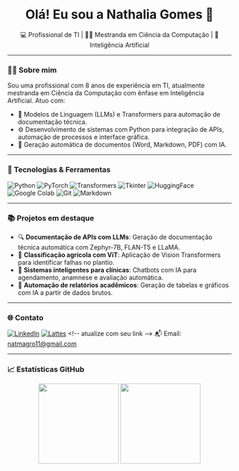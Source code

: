 <h1 align="center">Olá! Eu sou a Nathalia Gomes 👋</h1>

<p align="center">
  💻 Profissional de TI | 👩‍🔬 Mestranda em Ciência da Computação | 🤖 Inteligência Artificial
</p>

---

### 👩‍💼 Sobre mim

Sou uma profissional com 8 anos de experiência em TI, atualmente mestranda em Ciência da Computação com ênfase em Inteligência Artificial. Atuo com:

- 🧠 Modelos de Linguagem (LLMs) e Transformers para automação de documentação técnica.
- ⚙️ Desenvolvimento de sistemas com Python para integração de APIs, automação de processos e interface gráfica.
- 📄 Geração automática de documentos (Word, Markdown, PDF) com IA.

---

### 🚀 Tecnologias & Ferramentas

![Python](https://img.shields.io/badge/-Python-3776AB?style=flat&logo=python&logoColor=white)
![PyTorch](https://img.shields.io/badge/-PyTorch-EE4C2C?style=flat&logo=pytorch&logoColor=white)
![Transformers](https://img.shields.io/badge/-Transformers-000?style=flat&logo=huggingface&logoColor=yellow)
![Tkinter](https://img.shields.io/badge/-Tkinter-FFCA28?style=flat&logo=python&logoColor=black)
![HuggingFace](https://img.shields.io/badge/-HuggingFace-FFD21F?style=flat&logo=huggingface&logoColor=black)
![Google Colab](https://img.shields.io/badge/-Google%20Colab-F9AB00?style=flat&logo=googlecolab&logoColor=black)
![Git](https://img.shields.io/badge/-Git-F05032?style=flat&logo=git&logoColor=white)
![Markdown](https://img.shields.io/badge/-Markdown-000000?style=flat&logo=markdown&logoColor=white)

---

### 📚 Projetos em destaque

- 🔍 **Documentação de APIs com LLMs**: Geração de documentação técnica automática com Zephyr-7B, FLAN-T5 e LLaMA.
- 🌱 **Classificação agrícola com ViT**: Aplicação de Vision Transformers para identificar falhas no plantio.
- 🧾 **Sistemas inteligentes para clínicas**: Chatbots com IA para agendamento, anamnese e avaliação automática.
- 📄 **Automação de relatórios acadêmicos**: Geração de tabelas e gráficos com IA a partir de dados brutos.

---

### 🌐 Contato

[![LinkedIn](https://img.shields.io/badge/-LinkedIn-0A66C2?style=flat&logo=linkedin&logoColor=white)]([https://www.linkedin.com/in/nathalia-gomes/](https://www.linkedin.com/in/nathalia-gomes-magro-0686b9141/))
[![Lattes](https://img.shields.io/badge/-Lattes-3366CC?style=flat&logo=academia&logoColor=white)]([https://lattes.cnpq.br/](http://lattes.cnpq.br/4579054280942553)) <!-- atualize com seu link -->
📬 Email: natmagro11@gmail.com <!-- substitua pelo seu email acadêmico ou profissional -->

---

### 📈 Estatísticas GitHub

<p align="center">
  <img height="180em" src="https://github-readme-stats.vercel.app/api?username=nathelf&show_icons=true&theme=default&include_all_commits=true&count_private=true"/>
  <img height="180em" src="https://github-readme-stats.vercel.app/api/top-langs/?username=nathelf&layout=compact&langs_count=10"/>
</p>
